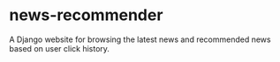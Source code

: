 # news-recommender
A Django website for browsing the latest news and recommended news based on user click history.
